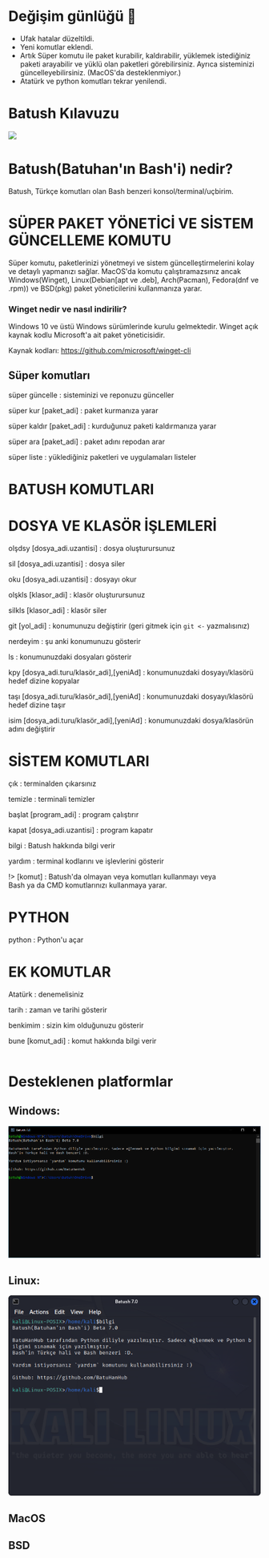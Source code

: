 # Değişim günlüğü :rocket:
- Ufak hatalar düzeltildi.
- Yeni komutlar eklendi.
- Artık Süper komutu ile paket kurabilir, kaldırabilir, yüklemek istediğiniz paketi
arayabilir ve yüklü olan paketleri görebilirsiniz. Ayrıca sisteminizi güncelleyebilirsiniz.
(MacOS'da desteklenmiyor.)
- Atatürk ve python komutları tekrar yenilendi.

# Batush Kılavuzu
![](https://miro.medium.com/max/1400/1*xjraSVbFOl1b5346bPGoIw.png)
# Batush(Batuhan'ın Bash'i) nedir?
Batush, Türkçe komutları olan Bash benzeri konsol/terminal/uçbirim.

# SÜPER PAKET YÖNETİCİ VE SİSTEM GÜNCELLEME KOMUTU 
Süper komutu, paketlerinizi yönetmeyi ve sistem güncelleştirmelerini kolay ve detaylı yapmanızı
sağlar. MacOS'da komutu çalıştıramazsınız ancak Windows(Winget), Linux(Debian[apt ve .deb], 
Arch(Pacman), Fedora(dnf ve .rpm)) ve BSD(pkg) paket yöneticilerini kullanmanıza yarar.

### Winget nedir ve nasıl indirilir?
Windows 10 ve üstü Windows sürümlerinde kurulu gelmektedir. 
Winget açık kaynak kodlu Microsoft'a ait paket yöneticisidir.

Kaynak kodları: https://github.com/microsoft/winget-cli

## Süper komutları

süper güncelle : sisteminizi ve reponuzu günceller</br>

süper kur [paket_adi] : paket kurmanıza yarar</br>

süper kaldır [paket_adi] : kurduğunuz paketi kaldırmanıza yarar</br>

süper ara [paket_adi] : paket adını repodan arar</br>

süper liste : yüklediğiniz paketleri ve uygulamaları listeler</br>

# BATUSH KOMUTLARI

# DOSYA VE KLASÖR İŞLEMLERİ

olşdsy [dosya_adi.uzantisi] : dosya oluşturursunuz </br>

sil [dosya_adi.uzantisi] :  dosya siler </br>

oku [dosya_adi.uzantisi] : dosyayı okur</br>

olşkls [klasor_adi] : klasör oluşturursunuz</br> 

silkls [klasor_adi] : klasör siler </br>

git [yol_adi] : konumunuzu değiştirir (geri gitmek için `git <-` yazmalısınız) </br>

nerdeyim : şu anki konumunuzu gösterir </br>

ls : konumunuzdaki dosyaları gösterir </br>

kpy [dosya_adi.turu/klasör_adi],[yeniAd] : konumunuzdaki dosyayı/klasörü hedef dizine kopyalar</br>

taşı [dosya_adi.turu/klasör_adi],[yeniAd] : konumunuzdaki dosyayı/klasörü hedef dizine taşır</br>

isim [dosya_adi.turu/klasör_adi],[yeniAd] : konumunuzdaki dosya/klasörün adını değiştirir

# SİSTEM KOMUTLARI
çık : terminalden çıkarsınız</br>

temizle : terminali temizler</br>

başlat [program_adi] : program çalıştırır</br>

kapat [dosya_adi.uzantisi] : program kapatır</br>

bilgi : Batush hakkında bilgi verir</br>

yardım : terminal kodlarını ve işlevlerini gösterir</br>

!> [komut] : Batush'da olmayan veya komutları kullanmayı veya</br>
Bash ya da CMD komutlarınızı kullanmaya yarar.</br>

# PYTHON
python : Python'u açar</br>

# EK KOMUTLAR
Atatürk : denemelisiniz</br>

tarih : zaman ve tarihi gösterir</br>

benkimim : sizin kim olduğunuzu gösterir</br> 

bune [komut_adi] : komut hakkında bilgi verir</br></br>

# Desteklenen platformlar
## Windows:
![Windows](resim/Windows.png)
## Linux:
![Linux](resim/Linux.png)
## MacOS
## BSD
